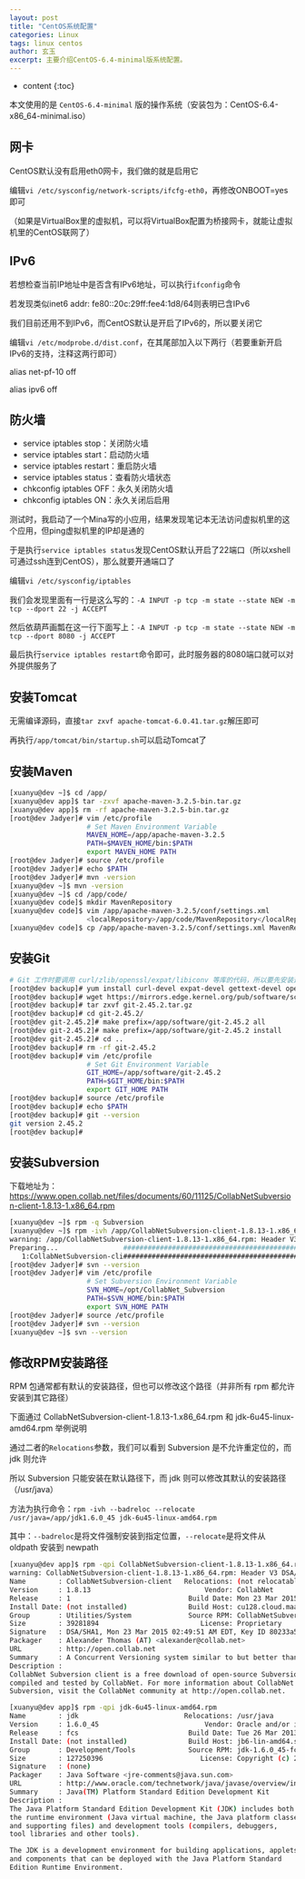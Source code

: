 ```yaml
---
layout: post
title: "CentOS系统配置"
categories: Linux
tags: linux centos
author: 玄玉
excerpt: 主要介绍CentOS-6.4-minimal版系统配置。
---
```


* content
{:toc}


本文使用的是 `CentOS-6.4-minimal` 版的操作系统（安装包为：CentOS-6.4-x86_64-minimal.iso）

## 网卡

CentOS默认没有启用eth0网卡，我们做的就是启用它

编辑`vi /etc/sysconfig/network-scripts/ifcfg-eth0`，再修改ONBOOT=yes即可

（如果是VirtualBox里的虚拟机，可以将VirtualBox配置为桥接网卡，就能让虚拟机里的CentOS联网了）

## IPv6

若想检查当前IP地址中是否含有IPv6地址，可以执行`ifconfig`命令

若发现类似inet6 addr: fe80::20c:29ff:fee4:1d8/64则表明已含IPv6

我们目前还用不到IPv6，而CentOS默认是开启了IPv6的，所以要关闭它

编辑`vi /etc/modprobe.d/dist.conf`，在其尾部加入以下两行（若要重新开启IPv6的支持，注释这两行即可）

alias net-pf-10 off

alias ipv6 off

## 防火墙

* service iptables stop：关闭防火墙
* service iptables start：启动防火墙
* service iptables restart：重启防火墙
* service iptables status：查看防火墙状态
* chkconfig iptables OFF：永久关闭防火墙
* chkconfig iptables ON：永久关闭后启用

测试时，我启动了一个Mina写的小应用，结果发现笔记本无法访问虚拟机里的这个应用，但ping虚拟机里的IP却是通的

于是执行`service iptables status`发现CentOS默认开启了22端口（所以xshell可通过ssh连到CentOS），那么就要开通端口了

编辑`vi /etc/sysconfig/iptables`

我们会发现里面有一行是这么写的：`-A INPUT -p tcp -m state --state NEW -m tcp --dport 22 -j ACCEPT`

然后依葫芦画瓢在这一行下面写上：`-A INPUT -p tcp -m state --state NEW -m tcp --dport 8080 -j ACCEPT`

最后执行`service iptables restart`命令即可，此时服务器的8080端口就可以对外提供服务了

## 安装Tomcat

无需编译源码，直接`tar zxvf apache-tomcat-6.0.41.tar.gz`解压即可

再执行`/app/tomcat/bin/startup.sh`可以启动Tomcat了

## 安装Maven

```sh
[xuanyu@dev ~]$ cd /app/
[xuanyu@dev app]$ tar -zxvf apache-maven-3.2.5-bin.tar.gz
[xuanyu@dev app]$ rm -rf apache-maven-3.2.5-bin.tar.gz
[root@dev Jadyer]# vim /etc/profile
                   # Set Maven Environment Variable
                   MAVEN_HOME=/app/apache-maven-3.2.5
                   PATH=$MAVEN_HOME/bin:$PATH
                   export MAVEN_HOME PATH
[root@dev Jadyer]# source /etc/profile
[root@dev Jadyer]# echo $PATH
[root@dev Jadyer]# mvn -version
[xuanyu@dev ~]$ mvn -version
[xuanyu@dev ~]$ cd /app/code/
[xuanyu@dev code]$ mkdir MavenRepository
[xuanyu@dev code]$ vim /app/apache-maven-3.2.5/conf/settings.xml
                   <localRepository>/app/code/MavenRepository</localRepository>
[xuanyu@dev code]$ cp /app/apache-maven-3.2.5/conf/settings.xml MavenRepository/
```

## 安装Git

```sh
# Git 工作时要调用 curl/zlib/openssl/expat/libiconv 等库的代码，所以要先安装这些依赖
[root@dev backup]# yum install curl-devel expat-devel gettext-devel openssl-devel zlib-devel gcc perl-ExtUtils-CBuilder perl-ExtUtils-MakeMaker
[root@dev backup]# wget https://mirrors.edge.kernel.org/pub/software/scm/git/git-2.45.2.tar.gz
[root@dev backup]# tar zxvf git-2.45.2.tar.gz
[root@dev backup]# cd git-2.45.2/
[root@dev git-2.45.2]# make prefix=/app/software/git-2.45.2 all
[root@dev git-2.45.2]# make prefix=/app/software/git-2.45.2 install
[root@dev git-2.45.2]# cd ..
[root@dev backup]# rm -rf git-2.45.2
[root@dev backup]# vim /etc/profile
                   # Set Git Environment Variable
                   GIT_HOME=/app/software/git-2.45.2
                   PATH=$GIT_HOME/bin:$PATH
                   export GIT_HOME PATH
[root@dev backup]# source /etc/profile
[root@dev backup]# echo $PATH
[root@dev backup]# git --version
git version 2.45.2
[root@dev backup]#
```

## 安装Subversion

下载地址为：https://www.open.collab.net/files/documents/60/11125/CollabNetSubversion-client-1.8.13-1.x86_64.rpm

```sh
[xuanyu@dev ~]$ rpm -q Subversion
[xuanyu@dev ~]$ rpm -ivh /app/CollabNetSubversion-client-1.8.13-1.x86_64.rpm
warning: /app/CollabNetSubversion-client-1.8.13-1.x86_64.rpm: Header V3 DSA/SHA1 Signature...
Preparing...                ########################################### [100%]
   1:CollabNetSubversion-cli########################################### [100%]
[root@dev Jadyer]# svn --version
[root@dev Jadyer]# vim /etc/profile
                   # Set Subversion Environment Variable
                   SVN_HOME=/opt/CollabNet_Subversion
                   PATH=$SVN_HOME/bin:$PATH
                   export SVN_HOME PATH
[root@dev Jadyer]# source /etc/profile
[root@dev Jadyer]# svn --version
[xuanyu@dev ~]$ svn --version
```

## 修改RPM安装路径

RPM 包通常都有默认的安装路径，但也可以修改这个路径（并非所有 rpm 都允许安装到其它路径）

下面通过 CollabNetSubversion-client-1.8.13-1.x86_64.rpm 和 jdk-6u45-linux-amd64.rpm 举例说明

通过二者的`Relocations`参数，我们可以看到 Subversion 是不允许重定位的，而 jdk 则允许

所以 Subversion 只能安装在默认路径下，而 jdk 则可以修改其默认的安装路径（/usr/java）

方法为执行命令：`rpm -ivh --badreloc --relocate /usr/java=/app/jdk1.6.0_45 jdk-6u45-linux-amd64.rpm`

其中：`--badreloc`是将文件强制安装到指定位置，`--relocate`是将文件从 oldpath 安装到 newpath

```sh
[xuanyu@dev app]$ rpm -qpi CollabNetSubversion-client-1.8.13-1.x86_64.rpm
warning: CollabNetSubversion-client-1.8.13-1.x86_64.rpm: Header V3 DSA/SHA1 Signature...
Name        : CollabNetSubversion-client   Relocations: (not relocatable)
Version     : 1.8.13                            Vendor: CollabNet
Release     : 1                             Build Date: Mon 23 Mar 2015 02:49:36 AM EDT
Install Date: (not installed)               Build Host: cu128.cloud.maa.collab.net
Group       : Utilities/System              Source RPM: CollabNetSubversion-client-1.8.13-1.src.rpm
Size        : 39281894                         License: Proprietary
Signature   : DSA/SHA1, Mon 23 Mar 2015 02:49:51 AM EDT, Key ID 80233a5a35bcca43
Packager    : Alexander Thomas (AT) <alexander@collab.net>
URL         : http://open.collab.net
Summary     : A Concurrent Versioning system similar to but better than CVS.
Description :
CollabNet Subversion client is a free download of open-source Subversion,
compiled and tested by CollabNet. For more information about CollabNet
Subversion, visit the CollabNet community at http://open.collab.net.
```

```sh
[xuanyu@dev app]$ rpm -qpi jdk-6u45-linux-amd64.rpm
Name        : jdk                          Relocations: /usr/java
Version     : 1.6.0_45                          Vendor: Oracle and/or its affiliates.
Release     : fcs                           Build Date: Tue 26 Mar 2013 07:54:12 PM EDT
Install Date: (not installed)               Build Host: jb6-lin-amd64.sfbay.sun.com
Group       : Development/Tools             Source RPM: jdk-1.6.0_45-fcs.src.rpm
Size        : 127250396                        License: Copyright (c) 2011, Oracle...
Signature   : (none)
Packager    : Java Software <jre-comments@java.sun.com>
URL         : http://www.oracle.com/technetwork/java/javase/overview/index.html
Summary     : Java(TM) Platform Standard Edition Development Kit
Description :
The Java Platform Standard Edition Development Kit (JDK) includes both
the runtime environment (Java virtual machine, the Java platform classes
and supporting files) and development tools (compilers, debuggers,
tool libraries and other tools).

The JDK is a development environment for building applications, applets
and components that can be deployed with the Java Platform Standard
Edition Runtime Environment.
```